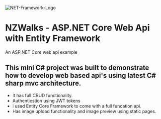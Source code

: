 
![NET-Framework-Logo](https://github.com/mhassan654/NZWalks/assets/26597730/bf9a1ee0-6033-42a7-90d6-de06604f63f3)

# NZWalks - ASP.NET Core Web Api with Entity Framework
An ASP.NET Core web api example

## This mini C# project was built to demonstrate how to develop web based api's using latest C# sharp mvc architecture.
- It has full CRUD functionality.
- Authenticstion using JWT tokens
- i used Entity Core Framework to come with a full funcation api.
- Has image upload functionality and image preview using static pages.



